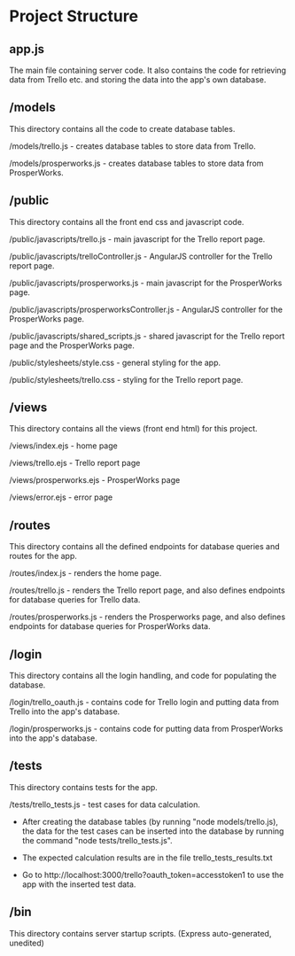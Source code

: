 # Project Structure

## app.js
   
   The main file containing server code.
   It also contains the code for retrieving data from Trello etc. and storing the data into the app's own database.
  
## /models

   This directory contains all the code to create database tables.
   
   /models/trello.js - creates database tables to store data from Trello.
   
   /models/prosperworks.js - creates database tables to store data from ProsperWorks.
   
## /public

   This directory contains all the front end css and javascript code.
   
   /public/javascripts/trello.js - main javascript for the Trello report page.
   
   /public/javascripts/trelloController.js - AngularJS controller for the Trello report page.
   
   /public/javascripts/prosperworks.js - main javascript for the ProsperWorks page.
   
   /public/javascripts/prosperworksController.js - AngularJS controller for the ProsperWorks page.
   
   /public/javascripts/shared_scripts.js - shared javascript for the Trello report page and the ProsperWorks page.
   
   /public/stylesheets/style.css - general styling for the app.
   
   /public/stylesheets/trello.css - styling for the Trello report page.
   
## /views

   This directory contains all the views (front end html) for this project.
   
   /views/index.ejs - home page
   
   /views/trello.ejs - Trello report page
   
   /views/prosperworks.ejs - ProsperWorks page
   
   /views/error.ejs - error page
   
## /routes

   This directory contains all the defined endpoints for database queries and routes for the app.
   
   /routes/index.js - renders the home page.
   
   /routes/trello.js - renders the Trello report page, and also defines endpoints for database queries for Trello data.
   
   /routes/prosperworks.js - renders the Prosperworks page, and also defines endpoints for database queries for ProsperWorks data.
   
## /login

   This directory contains all the login handling, and code for populating the database.
   
   /login/trello_oauth.js - contains code for Trello login and putting data from Trello into the app's database.
   
   /login/prosperworks.js - contains code for putting data from ProsperWorks into the app's database.
   
## /tests
   This directory contains tests for the app.
   
   /tests/trello_tests.js - test cases for data calculation.
   
   * After creating the database tables (by running "node models/trello.js), the data for the test cases can be inserted into the database by running the command "node tests/trello_tests.js". 
   
   * The expected calculation results are in the file trello_tests_results.txt
   
   * Go to http://localhost:3000/trello?oauth_token=accesstoken1 to use the app with the inserted test data.
   
## /bin

   This directory contains server startup scripts. (Express auto-generated, unedited)

